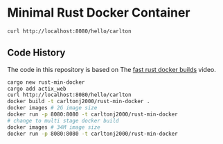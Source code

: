 # Minimal Rust Docker Container

```bash
curl http://localhost:8080/hello/carlton
```

## Code History

The code in this repository is based on The
[fast rust docker builds](https://youtu.be/xuqolj01D7M)
video.

```bash
cargo new rust-min-docker
cargo add actix_web
curl http://localhost:8080/hello/carlton
docker build -t carltonj2000/rust-min-docker .
docker images # 2G image size
docker run -p 8080:8080 -t carltonj2000/rust-min-docker
# change to multi stage docker build
docker images # 34M image size
docker run -p 8080:8080 -t carltonj2000/rust-min-docker
```
